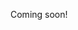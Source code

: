 <!-- 
author: Benjamin White
type: intro
name: Introduction to Software Testing
time: tbd
 -->
Coming soon!